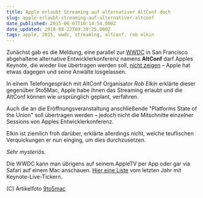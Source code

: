 ```yaml
---
title: Apple erlaubt Streaming auf alternativer AltConf doch
slug: apple-erlaubt-streaming-auf-alternativer-altconf
date_published: 2015-06-07T10:14:54.000Z
date_updated: 2018-08-22T09:39:25.000Z
tags: apple, 2015, wwdc, streaming, altconf, rob elkin
---
```


Zunächst gab es die Meldung, eine parallel zur [WWDC](__GHOST_URL__/apple-bestatigt-wwdc-2015-keynote-am-8-juni) in San Francisco abgehaltene alternative Entwicklerkonferenz namens **AltConf** darf Apples Keynote, die wieder live übertragen werden soll, [nicht zeigen](http://www.heise.de/mac-and-i/meldung/Apple-untersagt-Ausstrahlung-der-WWDC-Keynote-auf-AltConf-2680782.html) – Apple hat etwas dagegen und seine Anwälte losgelassen.

In einem Telefongespräch mit AltConf Organisator *Rob Elkin* erklärte dieser gegenüber 9to5Mac, Apple habe ihnen das Streaming erlaubt und die AltConf können wie ursprünglich geplant, verfahren.

Auch die an die Eröffnungsveranstaltung anschließende "Platforms State of the Union" soll übertragen werden – jedoch nicht die Mitschnitte einzelner Sessions von Apples Entwicklerkonferenz.

Elkin ist ziemlich froh darüber, erklärte allerdings nicht, welche teuflischen Verquickungen er nun einging, um dies durchzusetzen.

*Sehr mysteriös*.

Die WWDC kann man übrigens auf seinem AppleTV per App oder gar via Safari auf einem Mac anschauen. [Hier eine Liste](__GHOST_URL__/wwdc-liste-mit-ausgezeichneten-livetickern-zur-keynote-2014/) vom letzten Jahr mit Keynote-Live-Tickern.

(C) Artikelfoto [9to5mac](https://9to5mac.files.wordpress.com/2015/06/img_01761.jpg)
